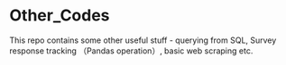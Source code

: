 # Other_Codes
This repo contains some other useful stuff - querying from SQL, Survey response tracking （Pandas operation）, basic web scraping etc. 
